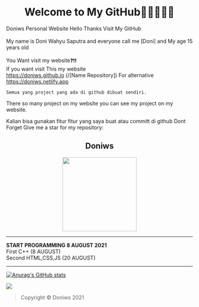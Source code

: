 <h1 align="center">Welcome to My GitHub👋👋👋👋👋    </h1>                                     
                                                                           
Doniws Personal Website Hello Thanks Visit My GitHub                       
<br>
My name is Doni Wahyu Saputra and everyone call me [Doni]
and My age  15 years old
<br>                                                                          
You Want visit my website❓❗❗                                                                                                       
If you want visit This my website                                                                                
https://doniws.github.io  (/[Name Repository]) For alternative https://doniws.netlify.app        
                                                                           
```
Semua yang project yang ada di github dibuat sendiri.
```



There so many project on my website you can see my project on my website.  

Kalian bisa gunakan fitur fitur yang saya buat atau committ di github
Dont Forget Give me a star for my repository:

  <h2 align="center">Doniws</h2>
<p align="center">
    <img width="200" src="https://doniws-portfolio.netlify.app/images/logoutama.webp">
</p>

_________________________
**START PROGRAMMING 8 AUGUST 2021**<br>
First C++ (8 AUGUST)<br>
Second HTML,CSS,JS (20 AUGUST)<br>
_________________________
[![Anurag's GitHub stats](https://github-readme-stats.vercel.app/api?username=Doniws)](https://github.com/Doniws/)

![](https://komarev.com/ghpvc/?username=Doniws&color=blue)

>Copyright © Doniws 2021

